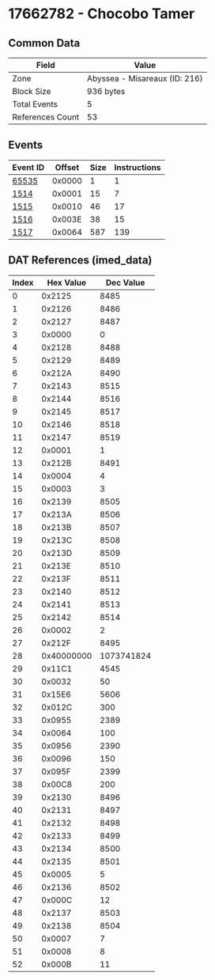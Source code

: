 # 17662782 - Chocobo Tamer

## Common Data

| Field            | Value                         |
|------------------|-------------------------------|
| Zone             | Abyssea - Misareaux (ID: 216) |
| Block Size       | 936 bytes                     |
| Total Events     | 5                             |
| References Count | 53                            |

## Events

| Event ID            | Offset   |   Size |   Instructions |
|---------------------|----------|--------|----------------|
| [65535](./65535.md) | 0x0000   |      1 |              1 |
| [1514](./1514.md)   | 0x0001   |     15 |              7 |
| [1515](./1515.md)   | 0x0010   |     46 |             17 |
| [1516](./1516.md)   | 0x003E   |     38 |             15 |
| [1517](./1517.md)   | 0x0064   |    587 |            139 |

## DAT References (imed_data)

|   Index | Hex Value   |   Dec Value |
|---------|-------------|-------------|
|       0 | 0x2125      |        8485 |
|       1 | 0x2126      |        8486 |
|       2 | 0x2127      |        8487 |
|       3 | 0x0000      |           0 |
|       4 | 0x2128      |        8488 |
|       5 | 0x2129      |        8489 |
|       6 | 0x212A      |        8490 |
|       7 | 0x2143      |        8515 |
|       8 | 0x2144      |        8516 |
|       9 | 0x2145      |        8517 |
|      10 | 0x2146      |        8518 |
|      11 | 0x2147      |        8519 |
|      12 | 0x0001      |           1 |
|      13 | 0x212B      |        8491 |
|      14 | 0x0004      |           4 |
|      15 | 0x0003      |           3 |
|      16 | 0x2139      |        8505 |
|      17 | 0x213A      |        8506 |
|      18 | 0x213B      |        8507 |
|      19 | 0x213C      |        8508 |
|      20 | 0x213D      |        8509 |
|      21 | 0x213E      |        8510 |
|      22 | 0x213F      |        8511 |
|      23 | 0x2140      |        8512 |
|      24 | 0x2141      |        8513 |
|      25 | 0x2142      |        8514 |
|      26 | 0x0002      |           2 |
|      27 | 0x212F      |        8495 |
|      28 | 0x40000000  |  1073741824 |
|      29 | 0x11C1      |        4545 |
|      30 | 0x0032      |          50 |
|      31 | 0x15E6      |        5606 |
|      32 | 0x012C      |         300 |
|      33 | 0x0955      |        2389 |
|      34 | 0x0064      |         100 |
|      35 | 0x0956      |        2390 |
|      36 | 0x0096      |         150 |
|      37 | 0x095F      |        2399 |
|      38 | 0x00C8      |         200 |
|      39 | 0x2130      |        8496 |
|      40 | 0x2131      |        8497 |
|      41 | 0x2132      |        8498 |
|      42 | 0x2133      |        8499 |
|      43 | 0x2134      |        8500 |
|      44 | 0x2135      |        8501 |
|      45 | 0x0005      |           5 |
|      46 | 0x2136      |        8502 |
|      47 | 0x000C      |          12 |
|      48 | 0x2137      |        8503 |
|      49 | 0x2138      |        8504 |
|      50 | 0x0007      |           7 |
|      51 | 0x0008      |           8 |
|      52 | 0x000B      |          11 |
